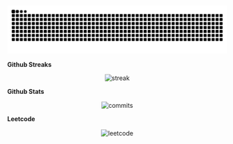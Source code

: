 
![snake gif](https://github.com/Noudi03/Noudi03/blob/output/github-snake-dark.svg)

<summary><b>Github Streaks</b></summary>
<p align="center">
  <img src=https://nirzak-streak-stats.vercel.app/?user=noudi03&theme=neon&hide_border=false=" alt="streak"/>
</p>

<summary><b>Github Stats</b></summary>
<p align="center">
  <img height="180em" src="https://github-readme-stats-delta-seven-26.vercel.app/api?username=Noudi03&show_icons=true&theme=neon&include_all_commits=true&count_private=true&include_private=true&hide_border=false" alt="commits" align = "center"/>
</p>

<summary><b>Leetcode</b></summary>
<p align="center">
  <img  src="https://leetcard.jacoblin.cool/noudi?theme=radical&font=Commissione&ext=activity" alt="leetcode" align = "center"/>
</p>
